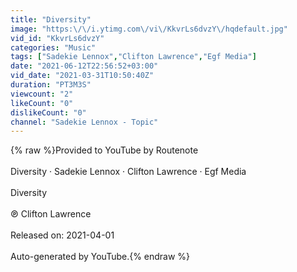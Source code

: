 ```yaml
---
title: "Diversity"
image: "https:\/\/i.ytimg.com\/vi\/KkvrLs6dvzY\/hqdefault.jpg"
vid_id: "KkvrLs6dvzY"
categories: "Music"
tags: ["Sadekie Lennox","Clifton Lawrence","Egf Media"]
date: "2021-06-12T22:56:52+03:00"
vid_date: "2021-03-31T10:50:40Z"
duration: "PT3M3S"
viewcount: "2"
likeCount: "0"
dislikeCount: "0"
channel: "Sadekie Lennox - Topic"
---
```

{% raw %}Provided to YouTube by Routenote<br /><br />Diversity · Sadekie Lennox · Clifton Lawrence · Egf Media<br /><br />Diversity<br /><br />℗ Clifton Lawrence<br /><br />Released on: 2021-04-01<br /><br />Auto-generated by YouTube.{% endraw %}

